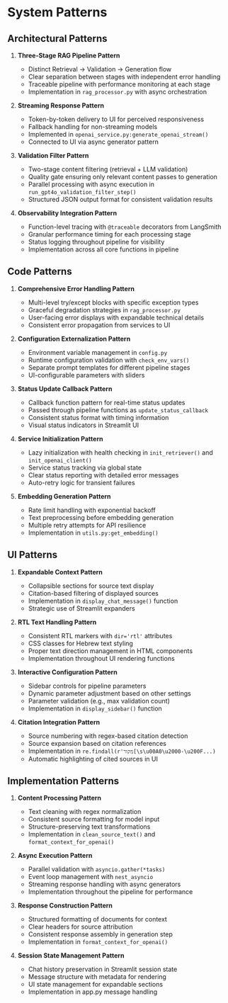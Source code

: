 # System Patterns

## Architectural Patterns
1. **Three-Stage RAG Pipeline Pattern**
   - Distinct Retrieval → Validation → Generation flow
   - Clear separation between stages with independent error handling
   - Traceable pipeline with performance monitoring at each stage
   - Implementation in `rag_processor.py` with async orchestration

2. **Streaming Response Pattern**
   - Token-by-token delivery to UI for perceived responsiveness
   - Fallback handling for non-streaming models
   - Implemented in `openai_service.py:generate_openai_stream()`
   - Connected to UI via async generator pattern

3. **Validation Filter Pattern**
   - Two-stage content filtering (retrieval + LLM validation)
   - Quality gate ensuring only relevant content passes to generation
   - Parallel processing with async execution in `run_gpt4o_validation_filter_step()`
   - Structured JSON output format for consistent validation results

4. **Observability Integration Pattern**
   - Function-level tracing with `@traceable` decorators from LangSmith
   - Granular performance timing for each processing stage
   - Status logging throughout pipeline for visibility
   - Implementation across all core functions in pipeline

## Code Patterns
1. **Comprehensive Error Handling Pattern**
   - Multi-level try/except blocks with specific exception types
   - Graceful degradation strategies in `rag_processor.py`
   - User-facing error displays with expandable technical details
   - Consistent error propagation from services to UI

2. **Configuration Externalization Pattern**
   - Environment variable management in `config.py`
   - Runtime configuration validation with `check_env_vars()`
   - Separate prompt templates for different pipeline stages
   - UI-configurable parameters with sliders

3. **Status Update Callback Pattern**
   - Callback function pattern for real-time status updates
   - Passed through pipeline functions as `update_status_callback`
   - Consistent status format with timing information
   - Visual status indicators in Streamlit UI

4. **Service Initialization Pattern**
   - Lazy initialization with health checking in `init_retriever()` and `init_openai_client()`
   - Service status tracking via global state
   - Clear status reporting with detailed error messages
   - Auto-retry logic for transient failures

5. **Embedding Generation Pattern**
   - Rate limit handling with exponential backoff
   - Text preprocessing before embedding generation
   - Multiple retry attempts for API resilience
   - Implementation in `utils.py:get_embedding()`

## UI Patterns
1. **Expandable Context Pattern**
   - Collapsible sections for source text display
   - Citation-based filtering of displayed sources
   - Implementation in `display_chat_message()` function
   - Strategic use of Streamlit expanders

2. **RTL Text Handling Pattern**
   - Consistent RTL markers with `dir='rtl'` attributes
   - CSS classes for Hebrew text styling
   - Proper text direction management in HTML components
   - Implementation throughout UI rendering functions

3. **Interactive Configuration Pattern**
   - Sidebar controls for pipeline parameters
   - Dynamic parameter adjustment based on other settings
   - Parameter validation (e.g., max validation count)
   - Implementation in `display_sidebar()` function

4. **Citation Integration Pattern**
   - Source numbering with regex-based citation detection
   - Source expansion based on citation references
   - Implementation in `re.findall(r'מקור[\s\u00A0\u2000-\u200F...)` 
   - Automatic highlighting of cited sources in UI

## Implementation Patterns
1. **Content Processing Pattern**
   - Text cleaning with regex normalization
   - Consistent source formatting for model input
   - Structure-preserving text transformations
   - Implementation in `clean_source_text()` and `format_context_for_openai()`

2. **Async Execution Pattern**
   - Parallel validation with `asyncio.gather(*tasks)`
   - Event loop management with `nest_asyncio`
   - Streaming response handling with async generators
   - Implementation throughout the pipeline for performance

3. **Response Construction Pattern**
   - Structured formatting of documents for context
   - Clear headers for source attribution
   - Consistent response assembly in generation step
   - Implementation in `format_context_for_openai()`

4. **Session State Management Pattern**
   - Chat history preservation in Streamlit session state
   - Message structure with metadata for rendering
   - UI state management for expandable sections
   - Implementation in app.py message handling 